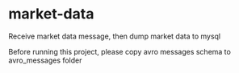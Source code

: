 # market-data


Receive market data message, then dump market data to mysql

Before running this project, please copy avro messages schema to avro_messages folder
